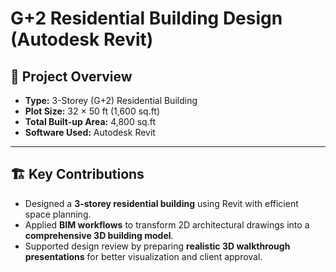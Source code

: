 # G+2 Residential Building Design (Autodesk Revit)

## 📌 Project Overview
- **Type:** 3-Storey (G+2) Residential Building  
- **Plot Size:** 32 × 50 ft (1,600 sq.ft)  
- **Total Built-up Area:** 4,800 sq.ft  
- **Software Used:** Autodesk Revit  

---

## 🏗️ Key Contributions
- Designed a **3-storey residential building** using Revit with efficient space planning.  
- Applied **BIM workflows** to transform 2D architectural drawings into a **comprehensive 3D building model**.  
- Supported design review by preparing **realistic 3D walkthrough presentations** for better visualization and client approval.  
